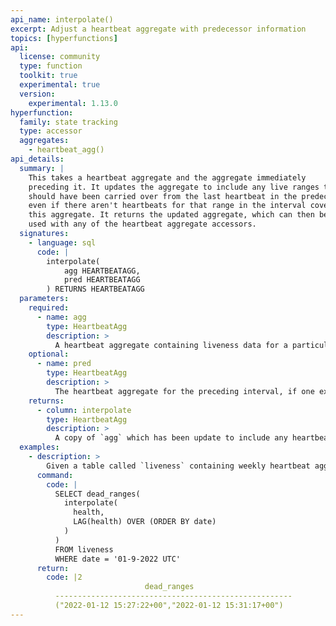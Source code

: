 ```yaml
---
api_name: interpolate()
excerpt: Adjust a heartbeat aggregate with predecessor information
topics: [hyperfunctions]
api:
  license: community
  type: function
  toolkit: true
  experimental: true
  version:
    experimental: 1.13.0
hyperfunction:
  family: state tracking
  type: accessor
  aggregates:
    - heartbeat_agg()
api_details:
  summary: |
    This takes a heartbeat aggregate and the aggregate immediately
    preceding it. It updates the aggregate to include any live ranges that
    should have been carried over from the last heartbeat in the predecessor,
    even if there aren't heartbeats for that range in the interval covered by
    this aggregate. It returns the updated aggregate, which can then be
    used with any of the heartbeat aggregate accessors.
  signatures:
    - language: sql
      code: |
        interpolate(
            agg HEARTBEATAGG,
            pred HEARTBEATAGG
        ) RETURNS HEARTBEATAGG
  parameters:
    required:
      - name: agg
        type: HeartbeatAgg
        description: >
          A heartbeat aggregate containing liveness data for a particular interval.
    optional:
      - name: pred
        type: HeartbeatAgg
        description: >
          The heartbeat aggregate for the preceding interval, if one exists.
    returns:
      - column: interpolate
        type: HeartbeatAgg
        description: >
          A copy of `agg` which has been update to include any heartbeat intervals extending past the end of `pred`.
  examples:
    - description: >
        Given a table called `liveness` containing weekly heartbeat aggregates in column `health` with timestamp column `date`, we can use the following to get the intervals where the system was unhealthy during the week of Jan 9, 2022.  This correctly excludes any ranges covered by a heartbeat at the end of the Jan 2 week.
      command:
        code: |
          SELECT dead_ranges(
            interpolate(
              health,
              LAG(health) OVER (ORDER BY date)
            )
          )
          FROM liveness
          WHERE date = '01-9-2022 UTC'
      return:
        code: |2
                              dead_ranges                     
          -----------------------------------------------------
          ("2022-01-12 15:27:22+00","2022-01-12 15:31:17+00")
---
```


